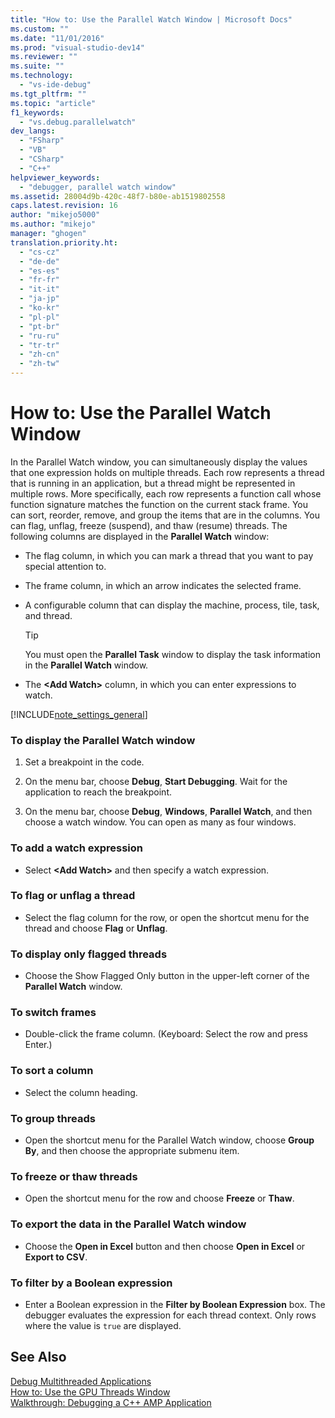 ```yaml
---
title: "How to: Use the Parallel Watch Window | Microsoft Docs"
ms.custom: ""
ms.date: "11/01/2016"
ms.prod: "visual-studio-dev14"
ms.reviewer: ""
ms.suite: ""
ms.technology: 
  - "vs-ide-debug"
ms.tgt_pltfrm: ""
ms.topic: "article"
f1_keywords: 
  - "vs.debug.parallelwatch"
dev_langs: 
  - "FSharp"
  - "VB"
  - "CSharp"
  - "C++"
helpviewer_keywords: 
  - "debugger, parallel watch window"
ms.assetid: 28004d9b-420c-48f7-b80e-ab1519802558
caps.latest.revision: 16
author: "mikejo5000"
ms.author: "mikejo"
manager: "ghogen"
translation.priority.ht: 
  - "cs-cz"
  - "de-de"
  - "es-es"
  - "fr-fr"
  - "it-it"
  - "ja-jp"
  - "ko-kr"
  - "pl-pl"
  - "pt-br"
  - "ru-ru"
  - "tr-tr"
  - "zh-cn"
  - "zh-tw"
---
```

# How to: Use the Parallel Watch Window
In the Parallel Watch window, you can simultaneously display the values that one expression holds on multiple threads. Each row represents a thread that is running in an application, but a thread might be represented in multiple rows. More specifically, each row represents a function call whose function signature matches the function on the current stack frame. You can sort, reorder, remove, and group the items that are in the columns. You can flag, unflag, freeze (suspend), and thaw (resume) threads. The following columns are displayed in the **Parallel Watch** window:  
  
-   The flag column, in which you can mark a thread that you want to pay special attention to.  
  
-   The frame column, in which an arrow indicates the selected frame.  
  
-   A configurable column that can display the machine, process, tile, task, and thread.  
  
    > [!TIP]
    >  You must open the **Parallel Task** window to display the task information in the **Parallel Watch** window.  
  
-   The **\<Add Watch>** column, in which you can enter expressions to watch.  
  
 [!INCLUDE[note_settings_general](../data-tools/includes/note_settings_general_md.md)]  
  
### To display the Parallel Watch window  
  
1.  Set a breakpoint in the code.  
  
2.  On the menu bar, choose **Debug**, **Start Debugging**. Wait for the application to reach the breakpoint.  
  
3.  On the menu bar, choose **Debug**, **Windows**, **Parallel Watch**, and then choose a watch window. You can open as many as four windows.  
  
### To add a watch expression  
  
-   Select **\<Add Watch>** and then specify a watch expression.  
  
### To flag or unflag a thread  
  
-   Select the flag column for the row, or open the shortcut menu for the thread and choose **Flag** or **Unflag**.  
  
### To display only flagged threads  
  
-   Choose the Show Flagged Only button in the upper-left corner of the **Parallel Watch** window.  
  
### To switch frames  
  
-   Double-click the frame column. (Keyboard: Select the row and press Enter.)  
  
### To sort a column  
  
-   Select the column heading.  
  
### To group threads  
  
-   Open the shortcut menu for the Parallel Watch window, choose **Group By**, and then choose the appropriate submenu item.  
  
### To freeze or thaw threads  
  
-   Open the shortcut menu for the row and choose **Freeze** or **Thaw**.  
  
### To export the data in the Parallel Watch window  
  
-   Choose the **Open in Excel** button and then choose **Open in Excel** or **Export to CSV**.  
  
### To filter by a Boolean expression  
  
-   Enter a Boolean expression in the **Filter by Boolean Expression** box. The debugger evaluates the expression for each thread context. Only rows where the value is `true` are displayed.  
  
## See Also  
 [Debug Multithreaded Applications](../debugger/debug-multithreaded-applications-in-visual-studio.md)   
 [How to: Use the GPU Threads Window](../debugger/how-to-use-the-gpu-threads-window.md)   
 [Walkthrough: Debugging a C++ AMP Application](../Topic/Walkthrough:%20Debugging%20a%20C++%20AMP%20Application.md)